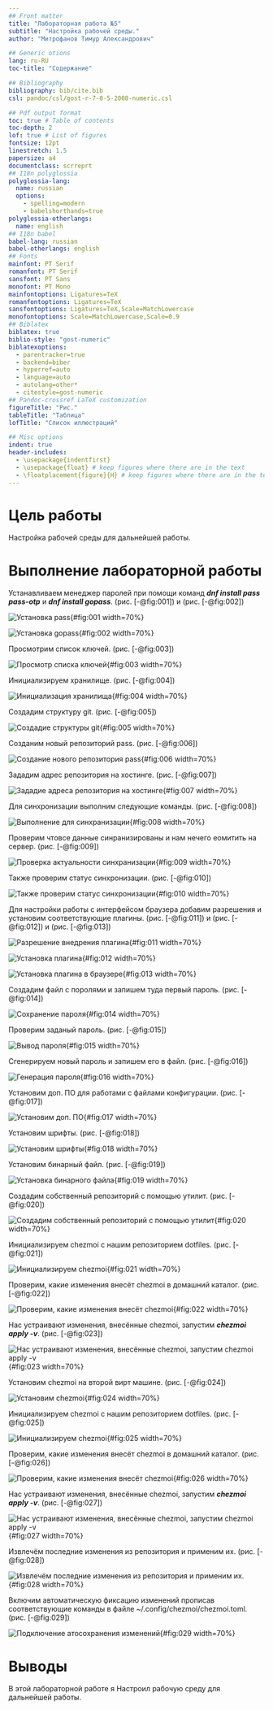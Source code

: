 ```yaml
---
## Front matter
title: "Лабораторная работа №5"
subtitle: "Настройка рабочей среды."
author: "Митрофанов Тимур Александрович"

## Generic otions
lang: ru-RU
toc-title: "Содержание"

## Bibliography
bibliography: bib/cite.bib
csl: pandoc/csl/gost-r-7-0-5-2008-numeric.csl

## Pdf output format
toc: true # Table of contents
toc-depth: 2
lof: true # List of figures
fontsize: 12pt
linestretch: 1.5
papersize: a4
documentclass: scrreprt
## I18n polyglossia
polyglossia-lang:
  name: russian
  options:
	- spelling=modern
	- babelshorthands=true
polyglossia-otherlangs:
  name: english
## I18n babel
babel-lang: russian
babel-otherlangs: english
## Fonts
mainfont: PT Serif
romanfont: PT Serif
sansfont: PT Sans
monofont: PT Mono
mainfontoptions: Ligatures=TeX
romanfontoptions: Ligatures=TeX
sansfontoptions: Ligatures=TeX,Scale=MatchLowercase
monofontoptions: Scale=MatchLowercase,Scale=0.9
## Biblatex
biblatex: true
biblio-style: "gost-numeric"
biblatexoptions:
  - parentracker=true
  - backend=biber
  - hyperref=auto
  - language=auto
  - autolang=other*
  - citestyle=gost-numeric
## Pandoc-crossref LaTeX customization
figureTitle: "Рис."
tableTitle: "Таблица"
lofTitle: "Список иллюстраций"

## Misc options
indent: true
header-includes:
  - \usepackage{indentfirst}
  - \usepackage{float} # keep figures where there are in the text
  - \floatplacement{figure}{H} # keep figures where there are in the text
---
```


# Цель работы

Настройка рабочей среды для дальнейшей работы.


# Выполнение лабораторной работы

Устанавливаем менеджер паролей при помощи команд ***dnf install pass pass-otp*** и ***dnf install gopass***. (рис. [-@fig:001]) и (рис. [-@fig:002])

![Установка pass](image/1.png){#fig:001 width=70%}

![Установка gopass](image/2.png){#fig:002 width=70%}

Просмотрим список ключей. (рис. [-@fig:003])

![Просмотр списка ключей](image/3.png){#fig:003 width=70%}

Инициализируем хранилище. (рис. [-@fig:004])

![Инициализация хранилища](image/4.png){#fig:004 width=70%}

Создадим структуру git. (рис. [-@fig:005])

![Создадие структуры git](image/5.png){#fig:005 width=70%}

Созданим новый репозиторий pass. (рис. [-@fig:006])

![Создание нового репозитория pass](image/6.png){#fig:006 width=70%}

Зададим адрес репозитория на хостинге. (рис. [-@fig:007])

![Зададие адреса репозитория на хостинге](image/7.png){#fig:007 width=70%}

Для синхронизации выполним следующие команды. (рис. [-@fig:008])

![Выполнение для синхранизации](image/8.png){#fig:008 width=70%}

Проверим чтовсе данные синранизированы и нам нечего еомитить на сервер. (рис. [-@fig:009])

![Проверка актуальности синхранизации](image/9.png){#fig:009 width=70%}

Также проверим статус синхронизации. (рис. [-@fig:010])

![Также проверим статус синхронизации](image/10.png){#fig:010 width=70%}

Для настройки работы с интерфейсом браузера добавим разрешения и установим соответствующие плагины. (рис. [-@fig:011]) и (рис. [-@fig:012]) и (рис. [-@fig:013])

![Разрешение внедрения плагина](image/11.png){#fig:011 width=70%}

![Установка плагина](image/12.png){#fig:012 width=70%}

![Установка плагина в браузере](image/13.png){#fig:013 width=70%}

Создадим файл с поролями и запишем туда первый пароль. (рис. [-@fig:014])

![Сохранение пароля](image/14.png){#fig:014 width=70%}

Проверим заданый пароль. (рис. [-@fig:015])

![Вывод пароля](image/15.png){#fig:015 width=70%}

Сгенерируем новый пароль и запишем его в файл. (рис. [-@fig:016])

![Генерация пароля](image/16.png){#fig:016 width=70%}

Установим доп. ПО для работами с файлами конфигурации. (рис. [-@fig:017])

![Установим доп. ПО](image/17.png){#fig:017 width=70%}

Установим шрифты. (рис. [-@fig:018])

![Установим шрифты](image/18.png){#fig:018 width=70%}

Установим бинарный файл. (рис. [-@fig:019])

![Установка бинарного файла](image/19.png){#fig:019 width=70%}

Создадим собственный репозиторий с помощью утилит. (рис. [-@fig:020])

![Создадим собственный репозиторий с помощью утилит](image/20.png){#fig:020 width=70%}

Инициализируем chezmoi с нашим репозиторием dotfiles. (рис. [-@fig:021])

![Инициализируем chezmoi](image/21.png){#fig:021 width=70%}

Проверим, какие изменения внесёт chezmoi в домашний каталог. (рис. [-@fig:022])

![Проверим, какие изменения внесёт chezmoi](image/22.png){#fig:022 width=70%}

Нас устраивают изменения, внесённые chezmoi, запустим ***chezmoi apply -v***. (рис. [-@fig:023])

![Нас устраивают изменения, внесённые chezmoi, запустим ***chezmoi apply -v***](image/23.png){#fig:023 width=70%}

Установим chezmoi на второй вирт машине. (рис. [-@fig:024])

![Установим chezmoi](image/24.png){#fig:024 width=70%}

Инициализируем chezmoi с нашим репозиторием dotfiles. (рис. [-@fig:025])

![Инициализируем chezmoi](image/25.png){#fig:025 width=70%}

Проверим, какие изменения внесёт chezmoi в домашний каталог. (рис. [-@fig:026])

![Проверим, какие изменения внесёт chezmoi](image/26.png){#fig:026 width=70%}

Нас устраивают изменения, внесённые chezmoi, запустим ***chezmoi apply -v***. (рис. [-@fig:027])

![Нас устраивают изменения, внесённые chezmoi, запустим ***chezmoi apply -v***](image/27.png){#fig:027 width=70%}

Извлечём последние изменения из репозитория и применим их. (рис. [-@fig:028])

![Извлечём последние изменения из репозитория и применим их. ](image/28.png){#fig:028 width=70%}

Включим автоматическую фиксацию изменений прописав соответствующие команды в файле ~/.config/chezmoi/chezmoi.toml. (рис. [-@fig:029])

![Подключение атосохранения изменений](image/29.png){#fig:029 width=70%}

# Выводы

В этой лабораторной работе я Настроил рабочую среду для дальнейшей работы.

